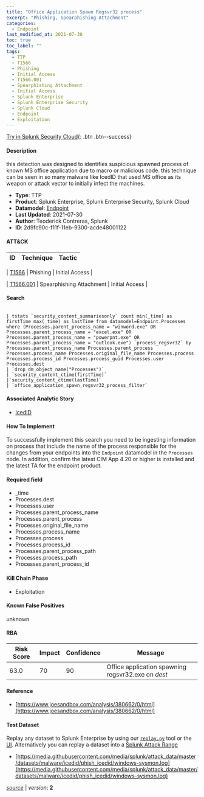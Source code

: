 ```yaml
---
title: "Office Application Spawn Regsvr32 process"
excerpt: "Phishing, Spearphishing Attachment"
categories:
  - Endpoint
last_modified_at: 2021-07-30
toc: true
toc_label: ""
tags:
  - TTP
  - T1566
  - Phishing
  - Initial Access
  - T1566.001
  - Spearphishing Attachment
  - Initial Access
  - Splunk Enterprise
  - Splunk Enterprise Security
  - Splunk Cloud
  - Endpoint
  - Exploitation
---
```




[Try in Splunk Security Cloud](https://www.splunk.com/en_us/cyber-security.html){: .btn .btn--success}

#### Description

this detection was designed to identifies suspicious spawned process of known MS office application due to macro or malicious code. this technique can be seen in so many malware like IcedID that used MS office as its weapon or attack vector to initially infect the machines.

- **Type**: TTP
- **Product**: Splunk Enterprise, Splunk Enterprise Security, Splunk Cloud
- **Datamodel**: [Endpoint](https://docs.splunk.com/Documentation/CIM/latest/User/Endpoint)
- **Last Updated**: 2021-07-30
- **Author**: Teoderick Contreras, Splunk
- **ID**: 2d9fc90c-f11f-11eb-9300-acde48001122


#### ATT&CK

| ID          | Technique   | Tactic         |
| ----------- | ----------- |--------------- |

| [T1566](https://attack.mitre.org/techniques/T1566/) | Phishing | Initial Access |


| [T1566.001](https://attack.mitre.org/techniques/T1566/001/) | Spearphishing Attachment | Initial Access |





#### Search

```

| tstats `security_content_summariesonly` count min(_time) as firstTime max(_time) as lastTime from datamodel=Endpoint.Processes where (Processes.parent_process_name = "winword.exe" OR Processes.parent_process_name = "excel.exe" OR Processes.parent_process_name = "powerpnt.exe" OR Processes.parent_process_name = "outlook.exe") `process_regsvr32` by Processes.parent_process_name Processes.parent_process Processes.process_name Processes.original_file_name Processes.process Processes.process_id Processes.process_guid Processes.user Processes.dest 
| `drop_dm_object_name("Processes")` 
| `security_content_ctime(firstTime)` 
|`security_content_ctime(lastTime)` 
| `office_application_spawn_regsvr32_process_filter`
```

#### Associated Analytic Story
* [IcedID](/stories/icedid)


#### How To Implement
To successfully implement this search you need to be ingesting information on process that include the name of the process responsible for the changes from your endpoints into the `Endpoint` datamodel in the `Processes` node. In addition, confirm the latest CIM App 4.20 or higher is installed and the latest TA for the endpoint product.

#### Required field
* _time
* Processes.dest
* Processes.user
* Processes.parent_process_name
* Processes.parent_process
* Processes.original_file_name
* Processes.process_name
* Processes.process
* Processes.process_id
* Processes.parent_process_path
* Processes.process_path
* Processes.parent_process_id


#### Kill Chain Phase
* Exploitation


#### Known False Positives
unknown


#### RBA

| Risk Score  | Impact      | Confidence   | Message      |
| ----------- | ----------- |--------------|--------------|
| 63.0 | 70 | 90 | Office application spawning regsvr32.exe on $dest$ |




#### Reference

* [https://www.joesandbox.com/analysis/380662/0/html](https://www.joesandbox.com/analysis/380662/0/html)



#### Test Dataset
Replay any dataset to Splunk Enterprise by using our [`replay.py`](https://github.com/splunk/attack_data#using-replaypy) tool or the [UI](https://github.com/splunk/attack_data#using-ui).
Alternatively you can replay a dataset into a [Splunk Attack Range](https://github.com/splunk/attack_range#replay-dumps-into-attack-range-splunk-server)

* [https://media.githubusercontent.com/media/splunk/attack_data/master/datasets/malware/icedid/phish_icedid/windows-sysmon.log](https://media.githubusercontent.com/media/splunk/attack_data/master/datasets/malware/icedid/phish_icedid/windows-sysmon.log)



[*source*](https://github.com/splunk/security_content/tree/develop/detections/endpoint/office_application_spawn_regsvr32_process.yml) \| *version*: **2**